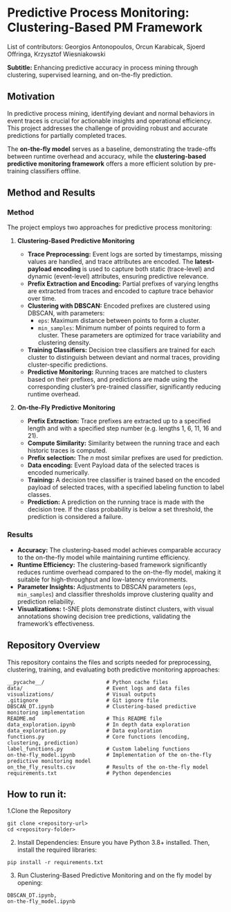 # Predictive Process Monitoring: Clustering-Based PM Framework

List of contributors:
Georgios Antonopoulos, 
Orcun Karabicak, 
Sjoerd Offringa, 
Krzysztof Wiesniakowski

**Subtitle:** Enhancing predictive accuracy in process mining through clustering, supervised learning, and on-the-fly prediction.

## Motivation

In predictive process mining, identifying deviant and normal behaviors in event traces is crucial for actionable insights and operational efficiency. This project addresses the challenge of providing robust and accurate predictions for partially completed traces. 

The **on-the-fly model** serves as a baseline, demonstrating the trade-offs between runtime overhead and accuracy, while the **clustering-based predictive monitoring framework** offers a more efficient solution by pre-training classifiers offline.

## Method and Results

### Method

The project employs two approaches for predictive process monitoring:

1. **Clustering-Based Predictive Monitoring**
   - **Trace Preprocessing:** Event logs are sorted by timestamps, missing values are handled, and trace attributes are encoded. The **latest-payload encoding** is used to capture both static (trace-level) and dynamic (event-level) attributes, ensuring predictive relevance.
   - **Prefix Extraction and Encoding:** Partial prefixes of varying lengths are extracted from traces and encoded to capture trace behavior over time.
   - **Clustering with DBSCAN:** Encoded prefixes are clustered using DBSCAN, with parameters:
     - `eps`: Maximum distance between points to form a cluster.
     - `min_samples`: Minimum number of points required to form a cluster.
     These parameters are optimized for trace variability and clustering density.
   - **Training Classifiers:** Decision tree classifiers are trained for each cluster to distinguish between deviant and normal traces, providing cluster-specific predictions.
   - **Predictive Monitoring:** Running traces are matched to clusters based on their prefixes, and predictions are made using the corresponding cluster’s pre-trained classifier, significantly reducing runtime overhead.

2. **On-the-Fly Predictive Monitoring**
   - **Prefix Extraction:** Trace prefixes are extracted up to a specified length and with a specified step number (e.g. lengths 1, 6, 11, 16 and 21).
   - **Compute Similarity:** Similarity between the running trace and each historic traces is computed.
   - **Prefix selection:** The _n_ most similar prefixes are used for prediction.
   - **Data encoding:** Event Payload data of the selected traces is encoded numerically.
   - **Training:** A decision tree classifier is trained based on the encoded payload of selected traces, with a specified labeling function to label classes.
   - **Prediction:** A prediction on the running trace is made with the decision tree. If the class probability is below a set threshold, the prediction is considered a failure.

### Results

- **Accuracy:** The clustering-based model achieves comparable accuracy to the on-the-fly model while maintaining runtime efficiency.
- **Runtime Efficiency:** The clustering-based framework significantly reduces runtime overhead compared to the on-the-fly model, making it suitable for high-throughput and low-latency environments.
- **Parameter Insights:** Adjustments to DBSCAN parameters (`eps`, `min_samples`) and classifier thresholds improve clustering quality and prediction reliability.
- **Visualizations:** t-SNE plots demonstrate distinct clusters, with visual annotations showing decision tree predictions, validating the framework’s effectiveness.

## Repository Overview

This repository contains the files and scripts needed for preprocessing, clustering, training, and evaluating both predictive monitoring approaches:

```plaintext
__pycache__/                    # Python cache files
data/                           # Event logs and data files
visualizations/                 # Visual outputs
.gitignore                      # Git ignore file
DBSCAN_DT.ipynb                 # Clustering-based predictive monitoring implementation
README.md                       # This README file
data_exploration.ipynb          # In depth data exploration
data_exploration.py             # Data exploration
functions.py                    # Core functions (encoding, clustering, prediction)
label_functions.py              # Custom labeling functions
on-the-fly_model.ipynb          # Implementation of the on-the-fly predictive monitoring model
on_the_fly_results.csv          # Results of the on-the-fly model
requirements.txt                # Python dependencies
```

## How to run it:

1.Clone the Repository
```
git clone <repository-url>
cd <repository-folder>
```

2. Install Dependencies: Ensure you have Python 3.8+ installed. Then, install the required libraries:
```
pip install -r requirements.txt
```
3. Run Clustering-Based Predictive Monitoring and on the fly model by opening:

```
DBSCAN_DT.ipynb,  
on-the-fly_model.ipynb 
```


